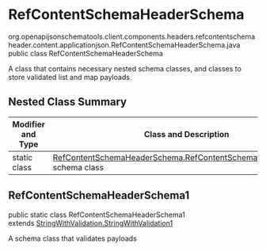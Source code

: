 # RefContentSchemaHeaderSchema
org.openapijsonschematools.client.components.headers.refcontentschemaheader.content.applicationjson.RefContentSchemaHeaderSchema.java
public class RefContentSchemaHeaderSchema

A class that contains necessary nested schema classes, and classes to store validated list and map payloads

## Nested Class Summary
| Modifier and Type | Class and Description |
| ----------------- | ---------------------- |
| static class | [RefContentSchemaHeaderSchema.RefContentSchemaHeaderSchema1](#refcontentschemaheaderschema1)<br> schema class |

## RefContentSchemaHeaderSchema1
public static class RefContentSchemaHeaderSchema1<br>
extends [StringWithValidation.StringWithValidation1](../../../../../components/schemas/StringWithValidation.md#stringwithvalidation1)

A schema class that validates payloads
